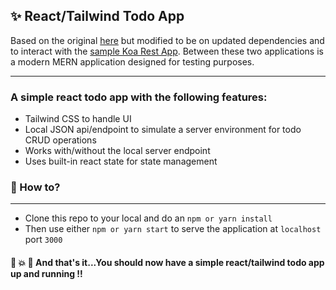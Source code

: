 ## ✨ React/Tailwind Todo App

Based on the original [here](https://github.com/jvikraman/react-tailwind-todo-app) but modified to be on updated dependencies
and to interact with the [sample Koa Rest App](https://github.com/george-wilson-al/koa-rest). Between these two applications
is a modern MERN application designed for testing purposes.

---

### A simple react todo app with the following features:

- Tailwind CSS to handle UI
- Local JSON api/endpoint to simulate a server environment for todo CRUD operations
- Works with/without the local server endpoint
- Uses built-in react state for state management

### 🤔 How to?

---

- Clone this repo to your local and do an `npm or yarn install`
- Then use either `npm or yarn start` to serve the application at `localhost` port `3000`

#### 🎉 💥 🥳 And that's it...You should now have a simple react/tailwind todo app up and running !!
